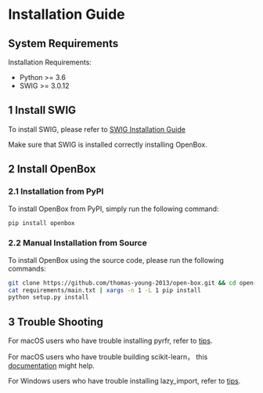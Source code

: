 # Installation Guide

## System Requirements

Installation Requirements:
+ Python >= 3.6
+ SWIG >= 3.0.12

## 1 Install SWIG

To install SWIG, please refer to [SWIG Installation Guide](./install_swig.md)

Make sure that SWIG is installed correctly installing OpenBox.

## 2 Install OpenBox

### 2.1 Installation from PyPI

To install OpenBox from PyPI, simply run the following command:

```bash
pip install openbox
```

### 2.2 Manual Installation from Source

To install OpenBox using the source code, please run the following commands:

```bash
git clone https://github.com/thomas-young-2013/open-box.git && cd open-box
cat requirements/main.txt | xargs -n 1 -L 1 pip install
python setup.py install
```

## 3 Trouble Shooting

For macOS users who have trouble installing pyrfr, refer to [tips](./install-pyrfr-on-macos.md).

For macOS users who have trouble building scikit-learn， this [documentation](./openmp_macos.md) might help. 

For Windows users who have trouble installing lazy_import, refer to [tips](./install-lazy_import-on-windows.md).
